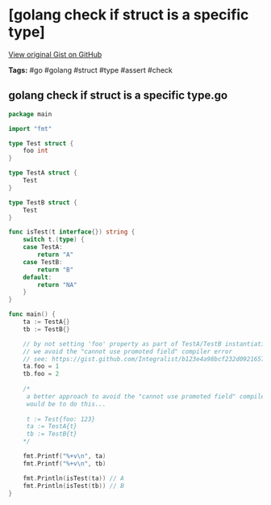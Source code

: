 # [golang check if struct is a specific type] 

[View original Gist on GitHub](https://gist.github.com/Integralist/e54d77099dd99f53ed8761883277f066)

**Tags:** #go #golang #struct #type #assert #check

## golang check if struct is a specific type.go

```go
package main

import "fmt"

type Test struct {
	foo int
}

type TestA struct {
	Test
}

type TestB struct {
	Test
}

func isTest(t interface{}) string {
	switch t.(type) {
	case TestA:
		return "A"
	case TestB:
		return "B"
	default:
		return "NA"
	}
}

func main() {
	ta := TestA{}
	tb := TestB{}

	// by not setting 'foo' property as part of TestA/TestB instantiation
    // we avoid the "cannot use promoted field" compiler error
    // see: https://gist.github.com/Integralist/b123e4a98bcf232d09216577c29f34a3
	ta.foo = 1
	tb.foo = 2
  
    /*
     a better approach to avoid the "cannot use promoted field" compiler error
     would be to do this...
     
     t := Test{foo: 123}
     ta := TestA{t}
     tb := TestB{t}
    */

	fmt.Printf("%+v\n", ta)
	fmt.Printf("%+v\n", tb)

	fmt.Println(isTest(ta)) // A
	fmt.Println(isTest(tb)) // B
}
```

